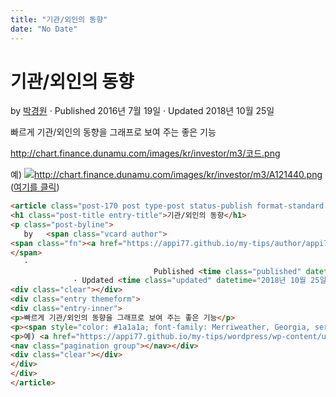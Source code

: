 ```yaml
---
title: "기관/외인의 동향"
date: "No Date"
---
```


기관/외인의 동향
=========

by 
[박경원](https://appi77.github.io/my-tips/author/appi77/ "박경원이(가) 작성한 글")
·
Published 2016년 7월 19일
· Updated 2018년 10월 25일

빠르게 기관/외인의 동향을 그래프로 보여 주는 좋은 기능

http://chart.finance.dunamu.com/images/kr/investor/m3/코드.png

예) [![](https://appi77.github.io/my-tips/wordpress/wp-content/uploads/2016/07/%EC%BA%A1%EC%B2%98.png)](https://appi77.github.io/my-tips/wordpress/wp-content/uploads/2016/07/%EC%BA%A1%EC%B2%98.png)http://chart.finance.dunamu.com/images/kr/investor/m3/A121440.png ([여기를 클릭](http://chart.finance.dunamu.com/images/kr/investor/m3/A121440.png))

```html
<article class="post-170 post type-post status-publish format-standard hentry category-stock"><div class="post-inner group">
<h1 class="post-title entry-title">기관/외인의 동향</h1>
<p class="post-byline">
   by   <span class="vcard author">
<span class="fn"><a href="https://appi77.github.io/my-tips/author/appi77/" rel="author" title="박경원이(가) 작성한 글">박경원</a></span>
</span>
   ·
                                Published <time class="published" datetime="2016년 7월 19일">2016년 7월 19일</time>
              · Updated <time class="updated" datetime="2018년 10월 25일">2018년 10월 25일</time></p>
<div class="clear"></div>
<div class="entry themeform">
<div class="entry-inner">
<p>빠르게 기관/외인의 동향을 그래프로 보여 주는 좋은 기능</p>
<p><span style="color: #1a1a1a; font-family: Merriweather, Georgia, serif;">http://chart.finance.dunamu.com/images/kr/investor/m3/코드.png</span></p>
<p>예) <a href="https://appi77.github.io/my-tips/wordpress/wp-content/uploads/2016/07/%EC%BA%A1%EC%B2%98.png"><img alt="" class="alignnone size-full wp-image-263" height="36" sizes="(max-width: 151px) 100vw, 151px" src="https://appi77.github.io/my-tips/wordpress/wp-content/uploads/2016/07/%EC%BA%A1%EC%B2%98.png" srcset="https://appi77.github.io/my-tips/wordpress/wp-content/uploads/2016/07/%EC%BA%A1%EC%B2%98.png 151w,https://appi77.github.io/my-tips/wordpress/wp-content/uploads/2016/07/%EC%BA%A1%EC%B2%98-150x36.png 150w" width="151"/></a>http://chart.finance.dunamu.com/images/kr/investor/m3/A121440.png (<a href="http://chart.finance.dunamu.com/images/kr/investor/m3/A121440.png">여기를 클릭</a>)</p>
<nav class="pagination group"></nav></div>
<div class="clear"></div>
</div>
</div>
</article>
```
